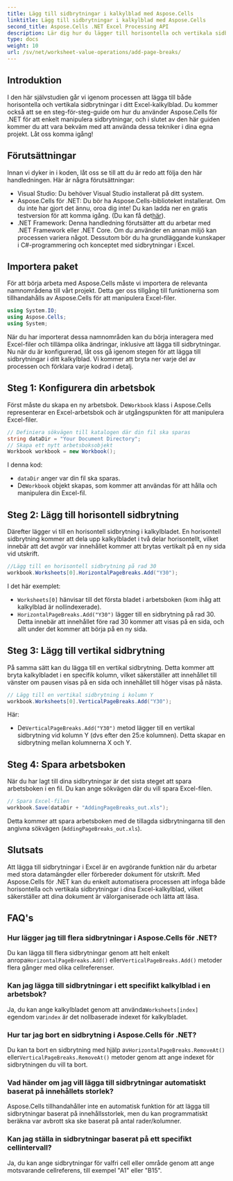 ```yaml
---
title: Lägg till sidbrytningar i kalkylblad med Aspose.Cells
linktitle: Lägg till sidbrytningar i kalkylblad med Aspose.Cells
second_title: Aspose.Cells .NET Excel Processing API
description: Lär dig hur du lägger till horisontella och vertikala sidbrytningar i Excel med Aspose.Cells för .NET med denna steg-för-steg-guide. Gör dina Excel-filer utskriftsvänliga.
type: docs
weight: 10
url: /sv/net/worksheet-value-operations/add-page-breaks/
---
```

## Introduktion
I den här självstudien går vi igenom processen att lägga till både horisontella och vertikala sidbrytningar i ditt Excel-kalkylblad. Du kommer också att se en steg-för-steg-guide om hur du använder Aspose.Cells för .NET för att enkelt manipulera sidbrytningar, och i slutet av den här guiden kommer du att vara bekväm med att använda dessa tekniker i dina egna projekt. Låt oss komma igång!
## Förutsättningar
Innan vi dyker in i koden, låt oss se till att du är redo att följa den här handledningen. Här är några förutsättningar:
- Visual Studio: Du behöver Visual Studio installerat på ditt system.
-  Aspose.Cells för .NET: Du bör ha Aspose.Cells-biblioteket installerat. Om du inte har gjort det ännu, oroa dig inte! Du kan ladda ner en gratis testversion för att komma igång. (Du kan få det[här](https://releases.aspose.com/cells/net/)).
- .NET Framework: Denna handledning förutsätter att du arbetar med .NET Framework eller .NET Core. Om du använder en annan miljö kan processen variera något.
Dessutom bör du ha grundläggande kunskaper i C#-programmering och konceptet med sidbrytningar i Excel.
## Importera paket
För att börja arbeta med Aspose.Cells måste vi importera de relevanta namnområdena till vårt projekt. Detta ger oss tillgång till funktionerna som tillhandahålls av Aspose.Cells för att manipulera Excel-filer.
```csharp
using System.IO;
using Aspose.Cells;
using System;
```
När du har importerat dessa namnområden kan du börja interagera med Excel-filer och tillämpa olika ändringar, inklusive att lägga till sidbrytningar.
Nu när du är konfigurerad, låt oss gå igenom stegen för att lägga till sidbrytningar i ditt kalkylblad. Vi kommer att bryta ner varje del av processen och förklara varje kodrad i detalj.
## Steg 1: Konfigurera din arbetsbok
 Först måste du skapa en ny arbetsbok. De`Workbook` klass i Aspose.Cells representerar en Excel-arbetsbok och är utgångspunkten för att manipulera Excel-filer.
```csharp
// Definiera sökvägen till katalogen där din fil ska sparas
string dataDir = "Your Document Directory";
// Skapa ett nytt arbetsboksobjekt
Workbook workbook = new Workbook();
```
I denna kod:
- `dataDir` anger var din fil ska sparas.
-  De`Workbook` objekt skapas, som kommer att användas för att hålla och manipulera din Excel-fil.
## Steg 2: Lägg till horisontell sidbrytning
Därefter lägger vi till en horisontell sidbrytning i kalkylbladet. En horisontell sidbrytning kommer att dela upp kalkylbladet i två delar horisontellt, vilket innebär att det avgör var innehållet kommer att brytas vertikalt på en ny sida vid utskrift.
```csharp
//Lägg till en horisontell sidbrytning på rad 30
workbook.Worksheets[0].HorizontalPageBreaks.Add("Y30");
```
I det här exemplet:
- `Worksheets[0]` hänvisar till det första bladet i arbetsboken (kom ihåg att kalkylblad är nollindexerade).
- `HorizontalPageBreaks.Add("Y30")` lägger till en sidbrytning på rad 30. Detta innebär att innehållet före rad 30 kommer att visas på en sida, och allt under det kommer att börja på en ny sida.
## Steg 3: Lägg till vertikal sidbrytning
På samma sätt kan du lägga till en vertikal sidbrytning. Detta kommer att bryta kalkylbladet i en specifik kolumn, vilket säkerställer att innehållet till vänster om pausen visas på en sida och innehållet till höger visas på nästa.
```csharp
// Lägg till en vertikal sidbrytning i kolumn Y
workbook.Worksheets[0].VerticalPageBreaks.Add("Y30");
```
Här:
-  De`VerticalPageBreaks.Add("Y30")` metod lägger till en vertikal sidbrytning vid kolumn Y (dvs efter den 25:e kolumnen). Detta skapar en sidbrytning mellan kolumnerna X och Y.
## Steg 4: Spara arbetsboken
När du har lagt till dina sidbrytningar är det sista steget att spara arbetsboken i en fil. Du kan ange sökvägen där du vill spara Excel-filen.
```csharp
// Spara Excel-filen
workbook.Save(dataDir + "AddingPageBreaks_out.xls");
```
Detta kommer att spara arbetsboken med de tillagda sidbrytningarna till den angivna sökvägen (`AddingPageBreaks_out.xls`).
## Slutsats
Att lägga till sidbrytningar i Excel är en avgörande funktion när du arbetar med stora datamängder eller förbereder dokument för utskrift. Med Aspose.Cells för .NET kan du enkelt automatisera processen att infoga både horisontella och vertikala sidbrytningar i dina Excel-kalkylblad, vilket säkerställer att dina dokument är välorganiserade och lätta att läsa.
## FAQ's
### Hur lägger jag till flera sidbrytningar i Aspose.Cells för .NET?
 Du kan lägga till flera sidbrytningar genom att helt enkelt anropa`HorizontalPageBreaks.Add()` eller`VerticalPageBreaks.Add()` metoder flera gånger med olika cellreferenser.
### Kan jag lägga till sidbrytningar i ett specifikt kalkylblad i en arbetsbok?
 Ja, du kan ange kalkylbladet genom att använda`Worksheets[index]` egendom var`index` är det nollbaserade indexet för kalkylbladet.
### Hur tar jag bort en sidbrytning i Aspose.Cells för .NET?
 Du kan ta bort en sidbrytning med hjälp av`HorizontalPageBreaks.RemoveAt()` eller`VerticalPageBreaks.RemoveAt()` metoder genom att ange indexet för sidbrytningen du vill ta bort.
### Vad händer om jag vill lägga till sidbrytningar automatiskt baserat på innehållets storlek?
Aspose.Cells tillhandahåller inte en automatisk funktion för att lägga till sidbrytningar baserat på innehållsstorlek, men du kan programmatiskt beräkna var avbrott ska ske baserat på antal rader/kolumner.
### Kan jag ställa in sidbrytningar baserat på ett specifikt cellintervall?
Ja, du kan ange sidbrytningar för valfri cell eller område genom att ange motsvarande cellreferens, till exempel "A1" eller "B15".
